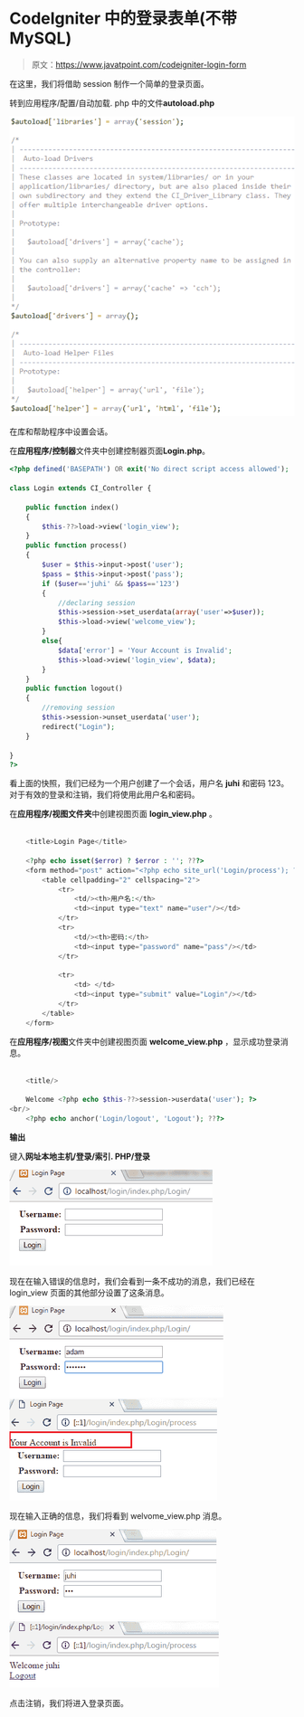# CodeIgniter 中的登录表单(不带 MySQL)

> 原文：<https://www.javatpoint.com/codeigniter-login-form>

在这里，我们将借助 session 制作一个简单的登录页面。

转到应用程序/配置/自动加载. php 中的文件**autoload.php**

![Login Form in CodeIgniter1](img/292ef5b34b7c58235d0ded1c75b64f5b.png)

在库和帮助程序中设置会话。

在**应用程序/控制器**文件夹中创建控制器页面**Login.php**。

```php
<?php defined('BASEPATH') OR exit('No direct script access allowed');

class Login extends CI_Controller {

	public function index()
	{
		$this-??>load->view('login_view');
	}
	public function process()
	{
		$user = $this->input->post('user');
		$pass = $this->input->post('pass');
		if ($user=='juhi' && $pass=='123') 
		{
			//declaring session
			$this->session->set_userdata(array('user'=>$user));
			$this->load->view('welcome_view');
		}
		else{
			$data['error'] = 'Your Account is Invalid';
			$this->load->view('login_view', $data);
		}
	}
	public function logout()
	{
		//removing session
		$this->session->unset_userdata('user');
		redirect("Login");
	}

}
?>

```

看上面的快照，我们已经为一个用户创建了一个会话，用户名 **juhi** 和密码 123。对于有效的登录和注销，我们将使用此用户名和密码。

在**应用程序/视图文件夹**中创建视图页面 **login_view.php** 。

```php

	<title>Login Page</title>

	<?php echo isset($error) ? $error : ''; ???>
	<form method="post" action="<?php echo site_url('Login/process'); ?>">
		<table cellpadding="2" cellspacing="2">
			<tr>
				<td/><th>用户名:</th>
				<td><input type="text" name="user"/></td>
			</tr>
			<tr>
				<td/><th>密码:</th>
				<td><input type="password" name="pass"/></td>
			</tr>

			<tr>
				<td> </td>
				<td><input type="submit" value="Login"/></td>
			</tr>
		</table>
	</form>

```

在**应用程序/视图**文件夹中创建视图页面 **welcome_view.php** ，显示成功登录消息。

```php

	<title/>

	Welcome <?php echo $this-??>session->userdata('user'); ?>	
<br/>
	<?php echo anchor('Login/logout', 'Logout'); ???>

```

**输出**

键入**网址本地主机/登录/索引. PHP/登录**

![Login Form in CodeIgniter5](img/2797ce9e3f639b13aa4c239f62cf2abd.png)

现在在输入错误的信息时，我们会看到一条不成功的消息，我们已经在 login_view 页面的其他部分设置了这条消息。

![Login Form in CodeIgniter6](img/fb60e67beaa9492ec06c93a681b5b245.png)
![Login Form in CodeIgniter7](img/e0af7e8ae87cf44afedb3f7693a38b07.png)

现在输入正确的信息，我们将看到 welvome_view.php 消息。

![Login Form in CodeIgniter8](img/75a8cdad04a7ad059456fdb7fc843a85.png)
![Login Form in CodeIgniter9](img/6f270660f27ad70790da9f4fd61f24a0.png)

点击注销，我们将进入登录页面。